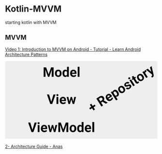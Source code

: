 # Kotlin-MVVM
starting kotlin with MVVM


## MVVM
[Video 1: Introduction to MVVM on Android - Tutorial - Learn Android Architecture Patterns](https://youtu.be/_T4zjIEkGOM?t=133)

![1](https://github.com/testacnt145/Kotlin-MVVM/blob/master/!/mvvm-v1.PNG)


[2- Architecture Guide - Anas](https://proandroiddev.com/mvvm-with-kotlin-android-architecture-components-dagger-2-retrofit-and-rxandroid-1a4ebb38c699)
